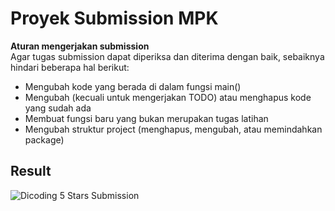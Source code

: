 # Proyek Submission MPK 

**Aturan mengerjakan submission**<br>
Agar tugas submission dapat diperiksa dan diterima dengan baik, sebaiknya hindari beberapa hal berikut:

- Mengubah kode yang berada di dalam fungsi main()
- Mengubah (kecuali untuk mengerjakan TODO) atau menghapus kode yang sudah ada
- Membuat fungsi baru yang bukan merupakan tugas latihan
- Mengubah struktur project (menghapus, mengubah, atau memindahkan package)


## Result
![Dicoding 5 Stars Submission](https://github.com/seoeka/bangkit-01-mpk/assets/87307944/ee47a01c-84a5-437f-b4e5-5cd45425cae7)
